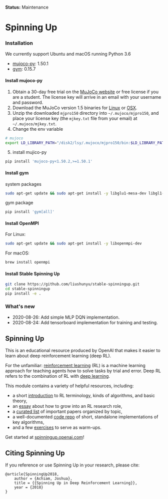 **Status:** Maintenance



# Spinning Up

### Installation

We currently support Ubuntu and macOS running Python 3.6

- [mujoco-py](https://github.com/openai/mujoco-py/tree/1.50.1.1): 1.50.1
- [gym](https://github.com/openai/gym): 0.15.7



#### Install mujoco-py

1. Obtain a 30-day free trial on the [MuJoCo website](https://www.roboti.us/license.html) or free license if you are a student. The license key will arrive in an email with your username and password.
2. Download the MuJoCo version 1.5 binaries for [Linux](https://www.roboti.us/download/mjpro150_linux.zip) or [OSX](https://www.roboti.us/download/mjpro150_osx.zip).
3. Unzip the downloaded `mjpro150` directory into `~/.mujoco/mjpro150`, and place your license key (the `mjkey.txt` file from your email) at `~/.mujoco/mjkey.txt`.
4. Change the env variable

```bash
# mujoco
export LD_LIBRARY_PATH="/disk2/lsy/.mujoco/mjpro150/bin:$LD_LIBRARY_PATH"
```

5. install mujico-py

```python
pip install 'mujoco-py<1.50.2,>=1.50.1'
```



#### Install gym

system packages

```bash
sudo apt-get update && sudo apt-get install -y libglu1-mesa-dev libgl1-mesa-dev libosmesa6-dev xvfb ffmpeg curl patchelf libglfw3 libglfw3-dev cmake zlib1g zlib1g-dev swig
```

gym package

``` bash
pip install 'gym[all]'
```



#### Install OpenMPI

For Linux:

``` bash
sudo apt-get update && sudo apt-get install -y libopenmpi-dev
```

For macOS:

``` bash
brew install openmpi
```



#### Install Stable Spinning Up

``` bash
git clone https://github.com/liushunyu/stable-spinningup.git
cd stable-spinningup
pip install -e .
```



### What's new

- 2020-08-26: Add simple MLP DQN implementation.
- 2020-08-24: Add tensorboard implementation for training and testing.



Spinning Up
----------------------------------

This is an educational resource produced by OpenAI that makes it easier to learn about deep reinforcement learning (deep RL).

For the unfamiliar: [reinforcement learning](https://en.wikipedia.org/wiki/Reinforcement_learning) (RL) is a machine learning approach for teaching agents how to solve tasks by trial and error. Deep RL refers to the combination of RL with [deep learning](http://ufldl.stanford.edu/tutorial/).

This module contains a variety of helpful resources, including:

- a short [introduction](https://spinningup.openai.com/en/latest/spinningup/rl_intro.html) to RL terminology, kinds of algorithms, and basic theory,
- an [essay](https://spinningup.openai.com/en/latest/spinningup/spinningup.html) about how to grow into an RL research role,
- a [curated list](https://spinningup.openai.com/en/latest/spinningup/keypapers.html) of important papers organized by topic,
- a well-documented [code repo](https://github.com/openai/spinningup) of short, standalone implementations of key algorithms,
- and a few [exercises](https://spinningup.openai.com/en/latest/spinningup/exercises.html) to serve as warm-ups.

Get started at [spinningup.openai.com](https://spinningup.openai.com)!



Citing Spinning Up
------------------

If you reference or use Spinning Up in your research, please cite:

```
@article{SpinningUp2018,
    author = {Achiam, Joshua},
    title = {{Spinning Up in Deep Reinforcement Learning}},
    year = {2018}
}
```

